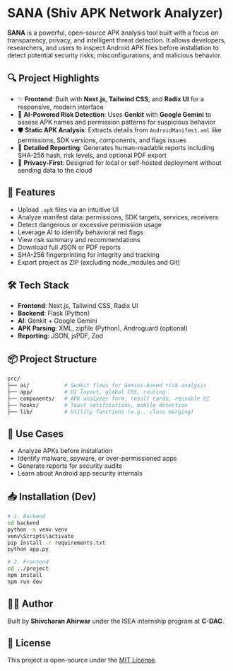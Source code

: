 # SANA (Shiv APK Network Analyzer)

**SANA** is a powerful, open-source APK analysis tool built with a focus on transparency, privacy, and intelligent threat detection. It allows developers, researchers, and users to inspect Android APK files before installation to detect potential security risks, misconfigurations, and malicious behavior.

## 🔍 Project Highlights

* ✨ **Frontend**: Built with **Next.js**, **Tailwind CSS**, and **Radix UI** for a responsive, modern interface
* 🧠 **AI-Powered Risk Detection**: Uses **Genkit** with **Google Gemini** to assess APK names and permission patterns for suspicious behavior
* 🛡️ **Static APK Analysis**: Extracts details from `AndroidManifest.xml` like permissions, SDK versions, components, and flags issues
* 📄 **Detailed Reporting**: Generates human-readable reports including SHA-256 hash, risk levels, and optional PDF export
* 🔐 **Privacy-First**: Designed for local or self-hosted deployment without sending data to the cloud

## 🚀 Features

* Upload `.apk` files via an intuitive UI
* Analyze manifest data: permissions, SDK targets, services, receivers
* Detect dangerous or excessive permission usage
* Leverage AI to identify behavioral red flags
* View risk summary and recommendations
* Download full JSON or PDF reports
* SHA-256 fingerprinting for integrity and tracking
* Export project as ZIP (excluding node\_modules and Git)

## 🛠️ Tech Stack

* **Frontend**: Next.js, Tailwind CSS, Radix UI
* **Backend**: Flask (Python)
* **AI**: Genkit + Google Gemini
* **APK Parsing**: XML, zipfile (Python), Androguard (optional)
* **Reporting**: JSON, jsPDF, Zod

## 📦 Project Structure

```bash
src/
├── ai/           # Genkit flows for Gemini-based risk analysis
├── app/          # UI layout, global CSS, routing
├── components/   # APK analyzer form, result cards, reusable UI
├── hooks/        # Toast notifications, mobile detection
├── lib/          # Utility functions (e.g., class merging)
```

## 🧠 Use Cases

* Analyze APKs before installation
* Identify malware, spyware, or over-permissioned apps
* Generate reports for security audits
* Learn about Android app security internals

## 📥 Installation (Dev)

```bash
# 1. Backend
cd backend
python -m venv venv
venv\Scripts\activate
pip install -r requirements.txt
python app.py

# 2. Frontend
cd ../project
npm install
npm run dev
```

## 🙋‍♂️ Author

Built by **Shivcharan Ahirwar** under the ISEA internship program at **C-DAC**.

## 📜 License

This project is open-source under the [MIT License](LICENSE).
